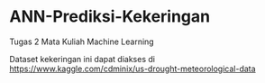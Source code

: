 # ANN-Prediksi-Kekeringan
Tugas 2 Mata Kuliah Machine Learning

Dataset kekeringan ini dapat diakses di https://www.kaggle.com/cdminix/us-drought-meteorological-data
